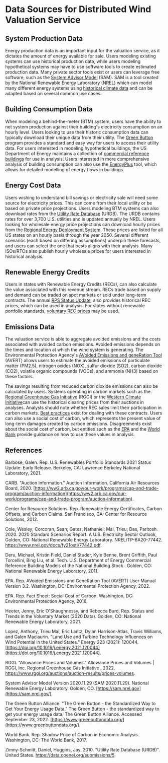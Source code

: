 # Data Sources for Distributed Wind Valuation Service

## System Production Data

Energy production data is an important input for the valuation service, as it dictates the amount of energy available for sale. Users modeling existing systems can use historical production data, while users modeling hypothetical systems may have to use software tools to create estimated production data. Many private sector tools exist or users can leverage free software, such as the [System Advisor Model](https://sam.nrel.gov/wind.html) (SAM). SAM is a tool created by the National Renewable Energy Laboratory (NREL) which can model many different energy systems using [historical climate data](https://www.nrel.gov/gis/wind-supply-curves.html) and can be adapted based on several common use cases.

## Building Consumption Data

When modeling a behind-the-meter (BTM) system, users have the ability to net system production against their building's electricity consumption on an hourly level. Users looking to use their historic consumption data can typically download their unique data from their utility. The [Green Button](https://www.greenbuttondata.org/) program provides a standard and easy way for users to access their utility data. For users interested in modeling hypothetical buildings, the US Department of Energy maintains a collection of [commercial reference buildings](https://www.energy.gov/eere/buildings/commercial-reference-buildings) for use in analysis. Users interested in more comprehensive analysis of building consumption can also use the [EnergyPlus](https://energyplus.net/) tool, which allows for detailed modelling of energy flows in buildings.

## Energy Cost Data

Users wishing to understand bill savings or electricity sale will need some source for electricity prices. This can come from their local utility or be based on private price projections. Users modeling BTM systems can also download rates from the [Utility Rate Database](https://openei.org/wiki/Utility_Rate_Database) (URDB). The URDB contains rates for over 3,700 U.S. utilities and is updated annually by NREL. Users looking for wholesale energy price projections can download hourly prices from the [Regional Energy Deployment System](https://scenarioviewer.nrel.gov/?project=a3e2f719-dd5a-4c3e-9bbf-f24fef563f45&mode=download&layout=Default). These prices are listed for all US states on an hourly basis through the year 2050. Several different scenarios (each based on differing assumptions) underpin these forecasts, and users can select the one that bests aligns with their analysis. Many ISOs/RTOs also publish hourly wholesale prices for users interested in historical analysis.

## Renewable Energy Credits

Users in states with Renewable Energy Credits (RECs), can also calculate the value associated with this revenue stream. RECs trade based on supply and demand can be traded on spot markets or sold under long-term contracts. The annual [RPS Status Update](https://eta-publications.lbl.gov/sites/default/files/rps_status_update-2021_early_release.pdf), also provides historical REC prices, which can be used in analysis. For states without renewable portfolio standards, [voluntary REC prices](https://www.nrel.gov/docs/fy22osti/81141.pdf) may be used.

## Emissions Data

The valuation service is able to aggregate avoided emissions and the costs associated with avoided carbon emissions. Avoided emissions depends on the times and location at which the wind system is generating. The Environmental Protection Agency's [AVoided Emissions and geneRation Tool](https://www.epa.gov/avert) (AVERT) allows users to estimate the avoided emissions of particulate matter (PM2.5), nitrogen oxides (NOX), sulfur dioxide (SO2), carbon dioxide (CO2), volatile organic compounds (VOCs), and ammonia (NH3) based on these factors.

The savings resulting from reduced carbon dioxide emissions can also be calculated by users. Systems operating in carbon markets such as the [Regional Greenhouse Gas Initiative](https://www.rggi.org/auctions/auction-results/prices-volumes) (RGGI) or the [Western Climate Initiative](https://ww2.arb.ca.gov/our-work/programs/cap-and-trade-program/auction-information)can use the historical clearing prices from their auctions in analyses. Analysts should note whether REC sales limit their participation in carbon markets. [Best practices](https://netzeroanalysis.com/wp-content/uploads/2019/12/RECsOffsetsQA.pdf) exist for dealing with these contracts. Users can also use a social cost of carbon, which represents the present value of long-term damages created by carbon emissions. Disagreements exist about the social cost of carbon, but entities such as the [EPA](https://www.epa.gov/sites/default/files/2016-12/documents/social_cost_of_carbon_fact_sheet.pdf) and the [World Bank](https://documents1.worldbank.org/curated/en/621721519940107694/pdf/2017-Shadow-Price-of-Carbon-Guidance-Note.pdf) provide guidance on how to use these values in analysis.

## References

Barbose, Galen. Rep. U.S. Renewables Portfolio Standards 2021 Status Update: Early Release. Berkeley, CA: Lawrence Berkeley National Laboratory, 2021.

CARB. "Auction Information." Auction Information. California Air Resources Board, 2020. [https://ww2.arb.ca.gov/our-work/programs/cap-and-trade-program/auction-information](https://ww2.arb.ca.gov/our-work/programs/cap-and-trade-program/auction-information).

Center for Resource Solutions. Rep. Renewable Energy Certificates, Carbon Offsets, and Carbon Claims. San Francisco, CA: Center for Resource Solutions, 2012.

Cole, Wesley; Corcoran, Sean; Gates, Nathaniel; Mai, Trieu; Das, Paritosh. 2020. 2020 Standard Scenarios Report: A U.S. Electricity Sector Outlook, Golden, CO: National Renewable Energy Laboratory. NREL/TP-6A20-77442. https://www.nrel.gov/docs/fy21osti/77442.pdf.

Deru, Michael, Kristin Field, Daniel Studer, Kyle Benne, Brent Griffith, Paul Torcellini, Bing Liu, et al. Tech. U.S. Department of Energy Commercial Reference Building Models of the National Building Stock . Golden, CO: National Renewable Energy Laboratory, 2011.

EPA. Rep. AVoided Emissions and GeneRation Tool (AVERT) User Manual Version 3.2. Washington, DC: Environmental Protection Agency, 2022.

EPA. Rep. Fact Sheet: Social Cost of Carbon. Washington, DC: Environmental Protection Agency, 2016.

Heeter, Jenny, Eric O'Shaughnessy, and Rebecca Burd. Rep. Status and Trends in the Voluntary Market (2020 Data). Golden, CO: National Renewable Energy Laboratory, 2021.

Lopez, Anthony, Trieu Mai, Eric Lantz, Dylan Harrison-Atlas, Travis Williams, and Galen Maclaurin. "Land Use and Turbine Technology Influences on Wind Potential in the United States." Energy 223 (2021): 120044. [https://doi.org/10.1016/j.energy.2021.120044](https://doi.org/10.1016/j.energy.2021.120044).

RGGI. "Allowance Prices and Volumes." Allowance Prices and Volumes | RGGI, Inc. Regional Greenhouse Gas Initiative , 2022. https://www.rggi.org/auctions/auction-results/prices-volumes.

System Advisor Model Version 2020.11.29 (SAM 2020.11.29). National Renewable Energy Laboratory. Golden, CO. [https://sam.nrel.gov](https://sam.nrel.gov/).

The Green Button Alliance. "The Green Button - the Standardized Way to Get Your Energy Usage Data." The Green Button - the standardized way to get your energy usage data. The Green Button Alliance. Accessed September 23, 2022. [https://www.greenbuttondata.org/](https://www.greenbuttondata.org/).

World Bank. Rep. Shadow Price of Carbon in Economic Analysis. Washington, DC: The World Bank, 2017.

Zimny-Schmitt, Daniel, Huggins, Jay. 2010. "Utility Rate Database (URDB)". United States. https://data.openei.org/submissions/5.